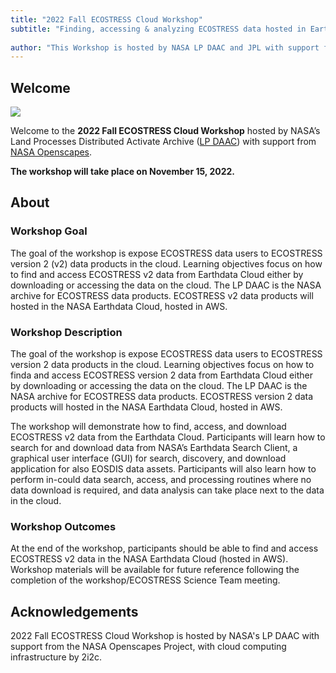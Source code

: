 ```yaml
---
title: "2022 Fall ECOSTRESS Cloud Workshop"
subtitle: "Finding, accessing & analyzing ECOSTRESS data hosted in Earthdata Cloud"
 
author: "This Workshop is hosted by NASA LP DAAC and JPL with support from NASA Openscapes."
---
```


## Welcome

![](img/ecostress_banner.jpg)

Welcome to the **2022 Fall ECOSTRESS Cloud Workshop** hosted by NASA’s Land Processes Distributed Activate Archive ([LP DAAC]( https://lpdaac.usgs.gov/)) with support from [NASA Openscapes](https://nasa-openscapes.github.io/).

**The workshop will take place on November 15, 2022.** 



## About

### Workshop Goal

The goal of the workshop is expose ECOSTRESS data users to ECOSTRESS version 2 (v2) data products in the cloud. Learning objectives focus on how to find and access ECOSTRESS v2 data from Earthdata Cloud either by downloading or accessing the data on the cloud. The LP DAAC is the NASA archive for ECOSTRESS data products. ECOSTRESS v2 data products will hosted in the NASA Earthdata Cloud, hosted in AWS.

### Workshop Description

The goal of the workshop is expose ECOSTRESS data users to ECOSTRESS version 2 data products in the cloud. Learning objectives focus on how to finda and access ECOSTRESS version 2 data from Earthdata Cloud either by downloading or accessing the data on the cloud. The LP DAAC is the NASA archive for ECOSTRESS data products. ECOSTRESS version 2 data products will hosted in the NASA Earthdata Cloud, hosted in AWS.

The workshop will demonstrate how to find, access, and download ECOSTRESS v2 data from the Earthdata Cloud. Participants will learn how to search for and download data from NASA’s Earthdata Search Client, a graphical user interface (GUI) for search, discovery, and download application for also EOSDIS data assets. Participants will also learn how to perform in-could data search, access, and processing routines where no data download is required, and data analysis can take place next to the data in the cloud. 


### Workshop Outcomes

At the end of the workshop, participants should be able to find and access ECOSTRESS v2 data in the NASA Earthdata Cloud (hosted in AWS). Workshop materials will be available for future reference following the completion of the workshop/ECOSTRESS Science Team meeting.


## Acknowledgements

2022 Fall ECOSTRESS Cloud Workshop is hosted by NASA's LP DAAC with support from the NASA Openscapes Project, with cloud computing infrastructure by 2i2c. 
